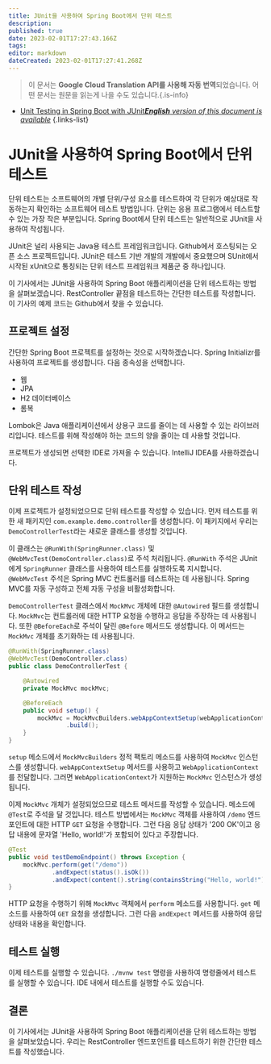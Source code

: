 ```yaml
---
title: JUnit을 사용하여 Spring Boot에서 단위 테스트
description: 
published: true
date: 2023-02-01T17:27:43.166Z
tags: 
editor: markdown
dateCreated: 2023-02-01T17:27:41.268Z
---
```


> 이 문서는 **Google Cloud Translation API를 사용해 자동 번역**되었습니다.
어떤 문서는 원문을 읽는게 나을 수도 있습니다.{.is-info}



- [Unit Testing in Spring Boot with JUnit***English** version of this document is available*](/en/Knowledge-base/Spring-Boot/unit-testing-in-spring-boot-with-junit)
{.links-list}


# JUnit을 사용하여 Spring Boot에서 단위 테스트

단위 테스트는 소프트웨어의 개별 단위/구성 요소를 테스트하여 각 단위가 예상대로 작동하는지 확인하는 소프트웨어 테스트 방법입니다. 단위는 응용 프로그램에서 테스트할 수 있는 가장 작은 부분입니다. Spring Boot에서 단위 테스트는 일반적으로 JUnit을 사용하여 작성됩니다.

JUnit은 널리 사용되는 Java용 테스트 프레임워크입니다. Github에서 호스팅되는 오픈 소스 프로젝트입니다. JUnit은 테스트 기반 개발의 개발에서 중요했으며 SUnit에서 시작된 xUnit으로 통칭되는 단위 테스트 프레임워크 제품군 중 하나입니다.

이 기사에서는 JUnit을 사용하여 Spring Boot 애플리케이션을 단위 테스트하는 방법을 살펴보겠습니다. RestController 끝점을 테스트하는 간단한 테스트를 작성합니다. 이 기사의 예제 코드는 Github에서 찾을 수 있습니다.

## 프로젝트 설정

간단한 Spring Boot 프로젝트를 설정하는 것으로 시작하겠습니다. Spring Initializr를 사용하여 프로젝트를 생성합니다. 다음 종속성을 선택합니다.

- 웹
- JPA
- H2 데이터베이스
- 롬복

Lombok은 Java 애플리케이션에서 상용구 코드를 줄이는 데 사용할 수 있는 라이브러리입니다. 테스트를 위해 작성해야 하는 코드의 양을 줄이는 데 사용할 것입니다.

프로젝트가 생성되면 선택한 IDE로 가져올 수 있습니다. IntelliJ IDEA를 사용하겠습니다.

## 단위 테스트 작성

이제 프로젝트가 설정되었으므로 단위 테스트를 작성할 수 있습니다. 먼저 테스트를 위한 새 패키지인 `com.example.demo.controller`를 생성합니다. 이 패키지에서 우리는 `DemoControllerTest`라는 새로운 클래스를 생성할 것입니다.

이 클래스는 `@RunWith(SpringRunner.class)` 및 `@WebMvcTest(DemoController.class)`로 주석 처리됩니다. `@RunWith` 주석은 JUnit에게 `SpringRunner` 클래스를 사용하여 테스트를 실행하도록 지시합니다. `@WebMvcTest` 주석은 Spring MVC 컨트롤러를 테스트하는 데 사용됩니다. Spring MVC를 자동 구성하고 전체 자동 구성을 비활성화합니다.

`DemoControllerTest` 클래스에서 `MockMvc` 개체에 대한 `@Autowired` 필드를 생성합니다. `MockMvc`는 컨트롤러에 대한 HTTP 요청을 수행하고 응답을 주장하는 데 사용됩니다. 또한 `@BeforeEach`로 주석이 달린 `@Before` 메서드도 생성합니다. 이 메서드는 `MockMvc` 개체를 초기화하는 데 사용됩니다.

```java
@RunWith(SpringRunner.class)
@WebMvcTest(DemoController.class)
public class DemoControllerTest {

    @Autowired
    private MockMvc mockMvc;

    @BeforeEach
    public void setup() {
        mockMvc = MockMvcBuilders.webAppContextSetup(webApplicationContext)
                .build();
    }
}
```

`setup` 메소드에서 `MockMvcBuilders` 정적 팩토리 메소드를 사용하여 `MockMvc` 인스턴스를 생성합니다. `webAppContextSetup` 메서드를 사용하고 `WebApplicationContext`를 전달합니다. 그러면 `WebApplicationContext`가 지원하는 `MockMvc` 인스턴스가 생성됩니다.

이제 `MockMvc` 개체가 설정되었으므로 테스트 메서드를 작성할 수 있습니다. 메소드에 `@Test`로 주석을 달 것입니다. 테스트 방법에서는 `MockMvc` 객체를 사용하여 `/demo` 엔드포인트에 대한 HTTP `GET` 요청을 수행합니다. 그런 다음 응답 상태가 '200 OK'이고 응답 내용에 문자열 'Hello, world!'가 포함되어 있다고 주장합니다.

```java
@Test
public void testDemoEndpoint() throws Exception {
    mockMvc.perform(get("/demo"))
            .andExpect(status().isOk())
            .andExpect(content().string(containsString("Hello, world!")));
}
```

HTTP 요청을 수행하기 위해 `MockMvc` 객체에서 `perform` 메소드를 사용합니다. `get` 메소드를 사용하여 `GET` 요청을 생성합니다. 그런 다음 `andExpect` 메서드를 사용하여 응답 상태와 내용을 확인합니다.

## 테스트 실행

이제 테스트를 실행할 수 있습니다. `./mvnw test` 명령을 사용하여 명령줄에서 테스트를 실행할 수 있습니다. IDE 내에서 테스트를 실행할 수도 있습니다.

## 결론

이 기사에서는 JUnit을 사용하여 Spring Boot 애플리케이션을 단위 테스트하는 방법을 살펴보았습니다. 우리는 RestController 엔드포인트를 테스트하기 위한 간단한 테스트를 작성했습니다.